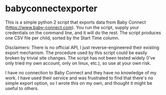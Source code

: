 # babyconnectexporter

This is a simple python 2 script that exports data from Baby Connect (https://www.baby-connect.com). You run the script, supply your credentials on the command line, and it will do the rest. The script produces one CSV file per child, sorted by the Start Time column.

Disclaimers:
There is no official API, I just reverse-engineered their existing export mechanism. The procedure used by this script could be easily broken by trivial site changes. The script has not been tested widely (I've only tried my own account, only on linux, etc.), so use at your own risk.

I have no connection to Baby Connect and they have no knowledge of my work. I have used their service and was frustrated to find that there's no simple export option, so I wrote this on my own, and thought it might be useful to others.
